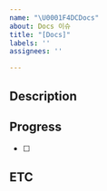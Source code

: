 ```yaml
---
name: "\U0001F4DCDocs"
about: Docs 이슈
title: "[Docs]"
labels: ''
assignees: ''

---
```


## Description
>

## Progress
- [ ] 

## ETC
>
